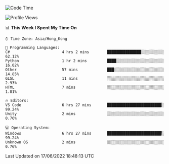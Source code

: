 <!--START_SECTION:waka-->
![Code Time](http://img.shields.io/badge/Code%20Time-25%20hrs%2050%20mins-blue)

![Profile Views](http://img.shields.io/badge/Profile%20Views-24-blue)

📊 **This Week I Spent My Time On** 

```text
⌚︎ Time Zone: Asia/Hong_Kong

💬 Programming Languages: 
C#                       4 hrs 2 mins        ███████████████░░░░░░░░░░   62.12% 
Python                   1 hr 2 mins         ████░░░░░░░░░░░░░░░░░░░░░   16.02% 
Other                    57 mins             ███░░░░░░░░░░░░░░░░░░░░░░   14.85% 
GLSL                     11 mins             ░░░░░░░░░░░░░░░░░░░░░░░░░   2.93% 
HTML                     7 mins              ░░░░░░░░░░░░░░░░░░░░░░░░░   1.81%

🔥 Editors: 
VS Code                  6 hrs 27 mins       ████████████████████████░   99.24% 
Unity                    2 mins              ░░░░░░░░░░░░░░░░░░░░░░░░░   0.76%

💻 Operating System: 
Windows                  6 hrs 27 mins       ████████████████████████░   99.24% 
Unknown OS               2 mins              ░░░░░░░░░░░░░░░░░░░░░░░░░   0.76%

```


 Last Updated on 17/06/2022 18:48:13 UTC
<!--END_SECTION:waka-->
